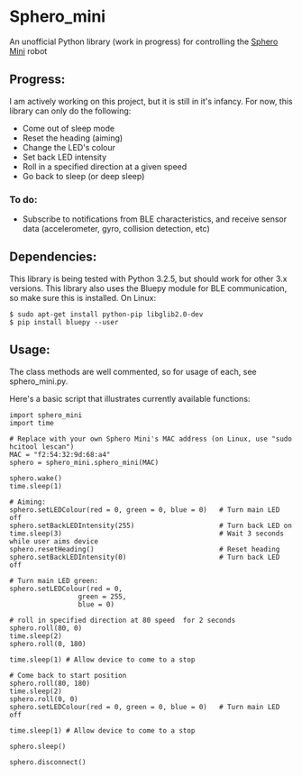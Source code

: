 # Sphero_mini
An unofficial Python library (work in progress) for controlling the [Sphero Mini](https://www.sphero.com/sphero-mini) robot

## Progress:
I am actively working on this project, but it is still in it's infancy. For now, this library can only do the following:
* Come out of sleep mode
* Reset the heading (aiming)
* Change the LED's colour
* Set back LED intensity
* Roll in a specified direction at a given speed
* Go back to sleep (or deep sleep)

### To do:
* Subscribe to notifications from BLE characteristics, and receive sensor data (accelerometer, gyro, collision detection, etc)

## Dependencies:
This library is being tested with Python 3.2.5, but should work for other 3.x versions. This library also uses the Bluepy module for BLE communication, so make sure this is installed. On Linux:

    $ sudo apt-get install python-pip libglib2.0-dev
    $ pip install bluepy --user
    
## Usage:
The class methods are well commented, so for usage of each, see sphero_mini.py. 

Here's a basic script that illustrates currently available functions:

    import sphero_mini
    import time

    # Replace with your own Sphero Mini's MAC address (on Linux, use "sudo hcitool lescan")
    MAC = "f2:54:32:9d:68:a4"
    sphero = sphero_mini.sphero_mini(MAC)

    sphero.wake()
    time.sleep(1)

    # Aiming:
    sphero.setLEDColour(red = 0, green = 0, blue = 0)   # Turn main LED off
    sphero.setBackLEDIntensity(255)                     # Turn back LED on
    time.sleep(3)                                       # Wait 3 seconds while user aims device
    sphero.resetHeading()                               # Reset heading
    sphero.setBackLEDIntensity(0)                       # Turn back LED off

    # Turn main LED green:
    sphero.setLEDColour(red = 0,
                     green = 255,
                     blue = 0)

    # roll in specified direction at 80 speed  for 2 seconds
    sphero.roll(80, 0)
    time.sleep(2)
    sphero.roll(0, 180)

    time.sleep(1) # Allow device to come to a stop

    # Come back to start position
    sphero.roll(80, 180)
    time.sleep(2)
    sphero.roll(0, 0)
    sphero.setLEDColour(red = 0, green = 0, blue = 0)   # Turn main LED off

    time.sleep(1) # Allow device to come to a stop

    sphero.sleep()

    sphero.disconnect()

